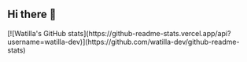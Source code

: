 ## Hi there 👋

<!--
**watilla-dev/watilla-dev** is a ✨ _special_ ✨ repository because its `README.md` (this file) appears on your GitHub profile.

Here are some ideas to get you started:

- 🔭 I’m currently working on ...
- 🌱 I’m currently learning ...
- 👯 I’m looking to collaborate on ...
- 🤔 I’m looking for help with ...
- 💬 Ask me about ...
- 📫 How to reach me: ...
- 😄 Pronouns: ...
- ⚡ Fun fact: ...
-->
<div>
  [![Watilla's GitHub stats](https://github-readme-stats.vercel.app/api?username=watilla-dev)](https://github.com/watilla-dev/github-readme-stats)
</div>

